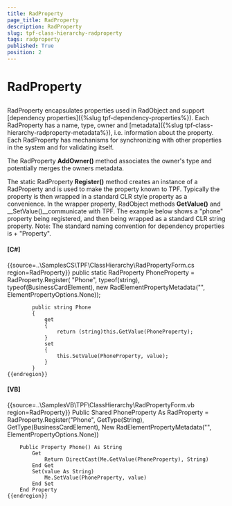 ```yaml
---
title: RadProperty
page_title: RadProperty
description: RadProperty
slug: tpf-class-hierarchy-radproperty
tags: radproperty
published: True
position: 2
---
```


# RadProperty



## 

RadProperty encapsulates properties used in RadObject and support [dependency properties]({%slug tpf-dependency-properties%}). Each RadProperty has a name, type, owner and [metadata]({%slug tpf-class-hierarchy-radproperty-metadata%}), i.e. information about the property. Each RadProperty has mechanisms for synchronizing with other properties in the system and for validating itself.

The RadProperty __AddOwner()__ method associates the owner's type and potentially merges the owners metadata. 

The static RadProperty __Register()__ method creates an instance of a RadProperty and is used to make the property known to TPF. Typically the property is then wrapped in a standard CLR style property as a convenience. In the wrapper property, RadObject methods __GetValue()__ and __SetValue()__communicate with TPF. The example below shows a "phone" property being registered, and then being wrapped as a standard CLR string property. Note: The standard naming convention for dependency properties is <Property name> + "Property".

#### __[C#]__

{{source=..\SamplesCS\TPF\ClassHierarchy\RadPropertyForm.cs region=RadProperty}}
	        public static RadProperty PhoneProperty = RadProperty.Register(
	            "Phone",
	            typeof(string),
	            typeof(BusinessCardElement),
	            new RadElementPropertyMetadata("", ElementPropertyOptions.None));
	
	        public string Phone
	        {
	            get
	            {
	                return (string)this.GetValue(PhoneProperty);
	            }
	            set
	            {
	                this.SetValue(PhoneProperty, value);
	            }
	        }
	{{endregion}}



#### __[VB]__

{{source=..\SamplesVB\TPF\ClassHierarchy\RadPropertyForm.vb region=RadProperty}}
	    Public Shared PhoneProperty As RadProperty = RadProperty.Register("Phone", GetType(String), GetType(BusinessCardElement), New RadElementPropertyMetadata("", ElementPropertyOptions.None))
	
	    Public Property Phone() As String
	        Get
	            Return DirectCast(Me.GetValue(PhoneProperty), String)
	        End Get
	        Set(value As String)
	            Me.SetValue(PhoneProperty, value)
	        End Set
	    End Property
	{{endregion}}



